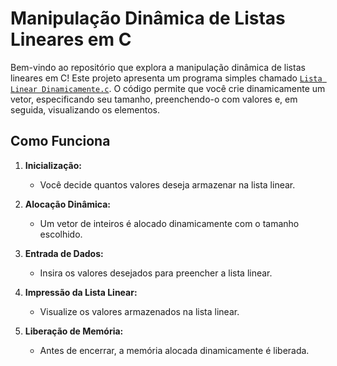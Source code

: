 # Manipulação Dinâmica de Listas Lineares em C

Bem-vindo ao repositório que explora a manipulação dinâmica de listas lineares em C! Este projeto apresenta um programa simples chamado [`Lista Linear Dinamicamente.c`](https://github.com/Cristisiuuu/Algoritmo-II/blob/main/LISTAS%20LINEARES/Lista%20Linear%20Dinamicamente.c). O código permite que você crie dinamicamente um vetor, especificando seu tamanho, preenchendo-o com valores e, em seguida, visualizando os elementos.

## Como Funciona

1. **Inicialização:**
   - Você decide quantos valores deseja armazenar na lista linear.

2. **Alocação Dinâmica:**
   - Um vetor de inteiros é alocado dinamicamente com o tamanho escolhido.

3. **Entrada de Dados:**
   - Insira os valores desejados para preencher a lista linear.

4. **Impressão da Lista Linear:**
   - Visualize os valores armazenados na lista linear.

5. **Liberação de Memória:**
   - Antes de encerrar, a memória alocada dinamicamente é liberada.
